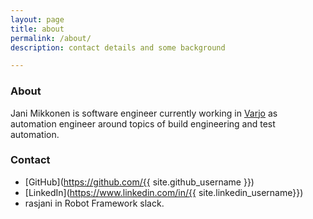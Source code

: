 ```yaml
---
layout: page
title: about
permalink: /about/
description: contact details and some background

---
```


### About 

Jani Mikkonen is software engineer currently working in [Varjo](https://varjo.com) as automation engineer around topics of build engineering and test automation.

### Contact

* [GitHub](https://github.com/{{ site.github_username }})
* [LinkedIn](https://www.linkedin.com/in/{{ site.linkedin_username}})
* rasjani in Robot Framework slack.
